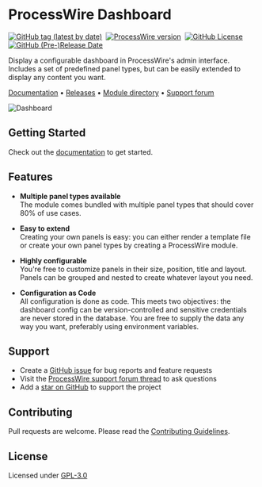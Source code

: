# ProcessWire Dashboard

[![GitHub tag (latest by date)](https://img.shields.io/github/v/tag/daun/processwire-dashboard?color=97aab4&label=version)](https://github.com/daun/processwire-dashboard/releases) 
[![ProcessWire version](https://img.shields.io/badge/ProcessWire-%3E%3D%203.0.165-97aab4)](https://processwire.com/download/core/) 
[![GitHub License](https://img.shields.io/github/license/daun/processwire-dashboard?color=97aab4)](./LICENSE) 
[![GitHub (Pre-)Release Date](https://img.shields.io/github/release-date-pre/daun/processwire-dashboard?label=updated)](https://github.com/daun/processwire-dashboard/releases)

Display a configurable dashboard in ProcessWire's admin interface. Includes a set of predefined panel types, but can be easily extended to display any content you want.

[Documentation](https://daun.github.io/processwire-dashboard/) •
[Releases](https://github.com/daun/processwire-dashboard/releases) •
[Module directory](https://modules.processwire.com/modules/dashboard/) •
[Support forum](https://processwire.com/talk/topic/22847-processwire-dashboard/)

![Dashboard](https://github.com/daun/processwire-dashboard/raw/master/docs/images/dashboard.png)

## Getting Started

Check out the [documentation](https://daun.github.io/processwire-dashboard/) to get started.

## Features

- **Multiple panel types available**<br>
  The module comes bundled with multiple panel types that should cover 80% of use cases.

- **Easy to extend**<br>
  Creating your own panels is easy: you can either render a template file or create your own panel types by creating a ProcessWire module.

- **Highly configurable**<br>
  You're free to customize panels in their size, position, title and layout. Panels can be grouped and nested to create whatever layout you need.

- **Configuration as Code**<br>
  All configuration is done as code. This meets two objectives: the dashboard config can be version-controlled and sensitive credentials are never stored in the database. You are free to supply the data any way you want, preferably using environment variables.

## Support

- Create a [GitHub issue](https://github.com/daun/processwire-dashboard/issues) for bug reports and feature requests
- Visit the [ProcessWire support forum thread](https://processwire.com/talk/topic/22847-processwire-dashboard/) to ask questions
- Add a [star on GitHub](https://github.com/daun/processwire-dashboard) to support the project

## Contributing

Pull requests are welcome. Please read the [Contributing Guidelines](CONTRIBUTING.md).

## License

Licensed under [GPL-3.0](https://github.com/daun/processwire-dashboard/blob/master/LICENSE)

